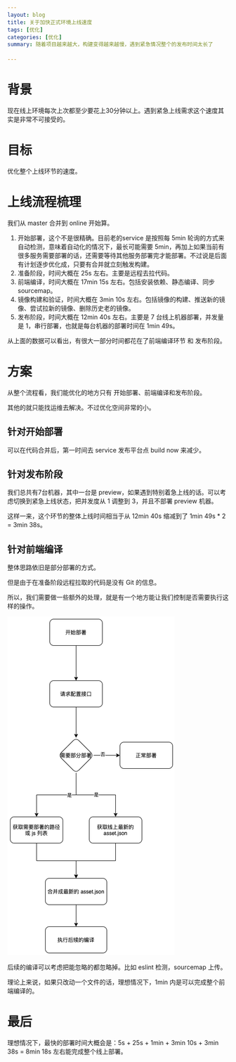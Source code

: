 ```yaml
---
layout: blog
title: 关于加快正式环境上线速度
tags: [优化]
categories: [优化]
summary: 随着项目越来越大，构建变得越来越慢，遇到紧急情况整个的发布时间太长了

---
```

# 背景
现在线上环境每次上次都至少要花上30分钟以上。遇到紧急上线需求这个速度其实是非常不可接受的。

# 目标
优化整个上线环节的速度。

# 上线流程梳理
我们从 master 合并到 online 开始算。

1. 开始部署，这个不是很精确。目前老的service 是按照每 5min 轮询的方式来自动检测，意味着自动化的情况下，最长可能需要 5min，再加上如果当前有很多服务需要部署的话，还需要等待其他服务部署完才能部署。不过说是后面有计划逐步优化成，只要有合并就立刻触发构建。
2. 准备阶段，时间大概在 25s 左右。主要是远程去拉代码。
3. 前端编译，时间大概在 17min 15s 左右。包括安装依赖、静态编译、同步 sourcemap。
4. 镜像构建和验证，时间大概在 3min 10s 左右。包括镜像的构建、推送新的镜像、尝试拉新的镜像、删除历史老的镜像。
5. 发布阶段，时间大概在 12min 40s 左右。主要是 7 台线上机器部署，并发量是 1，串行部署，也就是每台机器的部署时间在 1min 49s。


从上面的数据可以看出，有很大一部分时间都花在了前端编译环节 和 发布阶段。

# 方案
从整个流程看，我们能优化的地方只有 开始部署、前端编译和发布阶段。

其他的就只能找运维去解决。不过优化空间非常的小。

## 针对开始部署
可以在代码合并后，第一时间去 service 发布平台点 build now 来减少。

## 针对发布阶段
我们总共有7台机器，其中一台是 preview，如果遇到特别着急上线的话。可以考虑切换到紧急上线状态，把并发度从 1 调整到 3，并且不部署 preview 机器。

这样一来，这个环节的整体上线时间相当于从 12min 40s 缩减到了 1min 49s * 2 = 3min 38s。

## 针对前端编译
整体思路依旧是部分部署的方式。

但是由于在准备阶段远程拉取的代码是没有 Git 的信息。

所以，我们需要做一些额外的处理，就是有一个地方能让我们控制是否需要执行这样的操作。

![整体优化流程图](/static/img/optimize-build.png)

后续的编译可以考虑把能忽略的都忽略掉。比如 eslint 检测，sourcemap 上传。

理论上来说，如果只改动一个文件的话，理想情况下，1min 内是可以完成整个前端编译的。

# 最后

理想情况下，最快的部署时间大概会是：5s + 25s + 1min + 3min 10s + 3min 38s = 8min 18s 左右能完成整个线上部署。